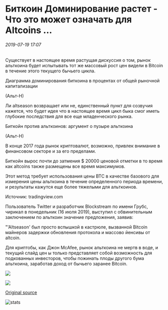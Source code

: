 # Биткоин Доминирование растет - Что это может означать для Altcoins ...

###### 2019-07-19 17:07

Существует в настоящее время растущая дискуссия о том, рынок альткоина будет испытывать тот же массовый рост цен видели в Bitcoin в течение этого текущего бычьего цикла.

Диаграмма доминирования биткоина в процентах от общей рыночной капитализации

(Альт-Н)

Ли altseason возвращает или не, единственный пункт для созвучия кажется, что будет идея что в настоящее время цикл быка смог иметь глубокие последствия для все еще младенческого рынка.

Биткойн против альткоинов: аргумент о пузыре альткоина

(Альт-Н)

В конце 2017 года рынок криптовалют, возможно, привлек внимание в финансовом секторе и за его пределами.

Биткойн вырос почти до затмения $ 20000 ценовой отметки в то время как altcoins также размещены все время максимумов.

Этот метод требует использования цены BTC в качестве базового для измерения цены альткоина в течение определенного периода времени, и результаты кажутся еще более тяжелыми для альткоинов.

Источник: tradingview.com

Пользователь Twitter и разработчик Blockstream по имени Грубс, чирикал в понедельник (16 июля 2019), выступил с обвинительным заключением по альткоин значение предложения, заявив:

"'Altseason' был просто вспышкой в кастрюле, вызванной Bitcoin майнеров задержки обновления протокола и массово йенсивы от altcoin.

Для криптобы, как Джон McAfee, рынок альткоина не мертв в воде, и текущий слайд цен ы только представляет собой возможность для подкованных инвесторов, чтобы пожинать плоды другого бума альткоина, заработав доход от бычьего заранее Bitcoin.

![](https://s3.cointelegraph.com/storage/uploads/view/56a22356b29675ad3131966539f77f62.png)

![](https://s3.cointelegraph.com/storage/uploads/view/c28806e54d1dc7e68eabe1a5061f818a.png)

[Original source](https://cointelegraph.com/news/bitcoin-dominance-growing-what-it-could-mean-for-altcoins)

![stats](https://c.statcounter.com/11760860/0/a89fa40b/1/ "stats")
